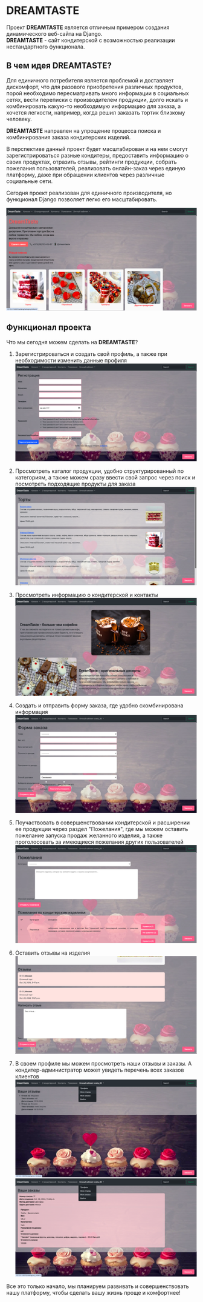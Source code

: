 # DREAMTASTE

Проект **DREAMTASTE** является отличным примером создания динамического веб-сайта на Django.  
**DREAMTASTE** - сайт кондитерской с возможностью реализации нестандартного функционала. 

## В чем идея DREAMTASTE?
Для единичного потребителя является проблемой и доставляет дискомфорт, что для разового приобретения различных продуктов, порой необходимо пересматривать много информации в социальных сетях, вести переписки с производителем продукции, долго искать и комбинировать какую-то необходимую информацию для заказа, а хочется легкости, например, когда решил заказать тортик близкому человеку. 

**DREAMTASTE** направлен на упрощение процесса поиска и комбинирования заказа кондитерских изделий. 

В перспективе данный проект будет масштабирован и на нем смогут зарегистрироваться разные кондитеры, предоставить информацию о своих продуктах, отразить отзывы, рейтинги продукции, собрать пожелания пользователей, реализовать онлайн-заказ через единую платформу, даже при обращении клиентов через различные социальные сети. 

Сегодня проект реализован для единичного производителя, но функционал Django позволяет легко его масштабировать. 

 ![домашняя страница](cake_shop/изображения%20для%20редми/домашняя%20страница.png)

## Функционал проекта
Что мы сегодня можем сделать на **DREAMTASTE**?

1. Зарегистрироваться и создать свой профиль, а также при необходимости изменить данные профиля  
   ![регистрация](cake_shop/изображения%20для%20редми/регистрация.png)
   
2. Просмотреть каталог продукции, удобно структурированный по категориям, а также можем сразу ввести свой запрос через поиск и посмотреть подходящие продукты для заказа  
   ![каталог](cake_shop/изображения%20для%20редми/каталог.png)

3. Просмотреть информацию о кондитерской и контакты  
   ![информация](cake_shop/изображения%20для%20редми/информация.png)

4. Создать и отправить форму заказа, где удобно скомбинирована информация  
   ![форма заказа](cake_shop/изображения%20для%20редми/форма%20заказа.png)

5. Поучаствовать в совершенствовании кондитерской и расширении ее продукции через раздел "Пожелания", где мы можем оставить пожелание запуска продаж желанного изделия, а также проголосовать за имеющиеся пожелания других пользователей  
   ![пожелания](cake_shop/изображения%20для%20редми/раздел%20пожелания.png)

6. Оставить отзывы на изделия  
   ![отзыв](cake_shop/изображения%20для%20редми/отзывы%20в%20каталоге.png)

7. В своем профиле мы можем просмотреть наши отзывы и заказы. А кондитер-администратор может увидеть перечень всех заказов клиентов  
   ![функционал профиля](cake_shop/изображения%20для%20редми/отзывы%20в%20профиле.png)
   ![функционал профиля2](cake_shop/изображения%20для%20редми/Заказы%20в%20профиле.png)

Все это только начало, мы планируем развивать и совершенствовать нашу платформу, чтобы сделать вашу жизнь проще и комфортнее!